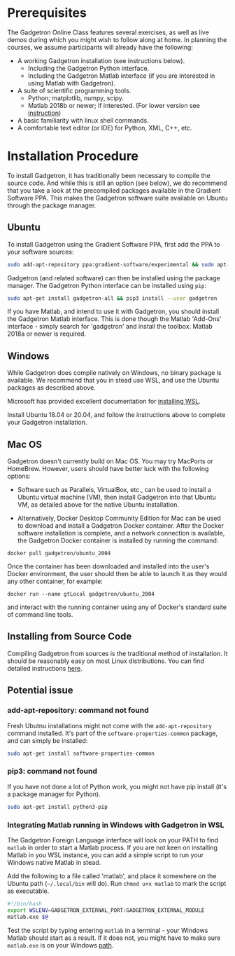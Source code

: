 # Prerequisites
 
The Gadgetron Online Class features several exercises, as well as live demos during which you might wish to follow along at home. In planning the courses, we assume participants will already have the following:  
 
 - A working Gadgetron installation (see instructions below).
   - Including the Gadgetron Python interface.
   - Including the Gadgetron Matlab interface (if you are interested in using Matlab with Gadgetron).
 - A suite of scientific programming tools.
   - Python; matplotlib, numpy, scipy.
   - Matlab 2018b or newer; if interested. (For lower version see [instruction](https://github.com/gadgetron/GadgetronOnlineClass/blob/master/Courses/Day3/Lecture2/README.md#installation))
 - A basic familiarity with linux shell commands.  
 - A comfortable text editor (or IDE) for Python, XML, C++, etc.
   
# Installation Procedure
 
To install Gadgetron, it has traditionally been necessary to compile the source code. And while this is still an option (see below), we do recommend that you take a look at the precompiled packages available in the Gradient Software PPA. This makes the Gadgetron software suite available on Ubuntu through the package manager.    
 
## Ubuntu
 
To install Gadgetron using the Gradient Software PPA, first add the PPA to your software sources:  
```bash  
sudo add-apt-repository ppa:gradient-software/experimental && sudo apt-get update
```
 
Gadgetron (and related software) can then be installed using the package manager. The Gadgetron Python interface can be installed using `pip`:
```bash
sudo apt-get install gadgetron-all && pip3 install --user gadgetron
```
 
If you have Matlab, and intend to use it with Gadgetron, you should install the Gadgetron Matlab interface. This is done though the Matlab 'Add-Ons' interface - simply search for 'gadgetron' and install the toolbox. Matlab 2018a or newer is required.
 
## Windows
 
While Gadgetron does compile natively on Windows, no binary package is available. We recommend that you in stead use WSL, and use the Ubuntu packages as described above.   
 
Microsoft has provided excellent documentation for [installing WSL](https://docs.microsoft.com/en-us/windows/wsl/about).  
 
Install Ubuntu 18.04 or 20.04, and follow the instructions above to complete your Gadgetron installation.
 
## Mac OS  
 
Gadgetron doesn't currently build on Mac OS.  You may try MacPorts or HomeBrew.  However, users should have better luck with the following options:
 
- Software such as Parallels, VirtualBox, etc., can be used to install a Ubuntu virtual machine (VM), then install Gadgetron into that Ubuntu VM, as detailed above for the native Ubuntu installation.
 
- Alternatively, Docker Desktop Community Edition for Mac can be used to download and install a Gadgetron Docker container.  After the Docker software installation is complete, and a network connection is available, the Gadgetron Docker container is installed by running the command:
 
```
docker pull gadgetron/ubuntu_2004
```
 
Once the container has been downloaded and installed into the user's Docker environment, the user should then be able to launch it as they would any other container, for example:
 
```
docker run --name gtLocal gadgetron/ubuntu_2004
```
 
and interact with the running container using any of Docker's standard suite of command line tools.
 
## Installing from Source Code
 
Compiling Gadgetron from sources is the traditional method of installation. It should be reasonably easy on most Linux distributions. You can find detailed instructions [here](https://github.com/gadgetron/gadgetron/wiki/Linux-Installation-(Gadgetron-4)).  
 
## Potential issue
 
### add-apt-repository: command not found
 
Fresh Ubutnu installations might not come with the `add-apt-repository` command installed. It's part of the `software-properties-common` package, and can simply be installed:  
```bash
sudo apt-get install software-properties-common
```

### pip3: command not found

If you have not done a lot of Python work, you might not have pip install (it's a package manager for Python).
```bash
sudo apt-get install python3-pip
```

### Integrating Matlab running in Windows with Gadgetron in WSL

The Gadgetron Foreign Language interface will look on your PATH to find `matlab` in order to start a Matlab process. If you are not keen on installing Matlab in you WSL instance, you can add a simple script to run your Windows native Matlab in stead. 

Add the following to a file called 'matlab', and place it somewhere on the Ubuntu path (`~/.local/bin` will do). Run `chmod u+x matlab` to mark the script as executable. 
```bash
#!/bin/bash
export WSLENV=GADGETRON_EXTERNAL_PORT:GADGETRON_EXTERNAL_MODULE
matlab.exe $@
```

Test the script by typing entering `matlab` in a terminal - your Windows Matlab should start as a result. If it does not, you might have to make sure `matlab.exe` is on your Windows [path](https://helpdeskgeek.com/windows-10/add-windows-path-environment-variable/).  
